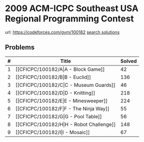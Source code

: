# 2009 ACM-ICPC Southeast USA Regional Programming Contest

url: https://codeforces.com/gym/100182
[search solutions](https://www.google.com/search?q=Solution+OR+題解+2009+ACM-ICPC+Southeast+USA+Regional+Programming+Contest)

## Problems

| # | Title | Solved |
| --- | --- | --- |
|1|[[CFICPC/100182/A\|A - Block Game]]|42|
|2|[[CFICPC/100182/B\|B - Euclid]]|136|
|3|[[CFICPC/100182/C\|C - Museum Guards]]|46|
|4|[[CFICPC/100182/D\|D - Knitting]]|218|
|5|[[CFICPC/100182/E\|E - Minesweeper]]|224|
|6|[[CFICPC/100182/F\|F - The Ninja Way]]|55|
|7|[[CFICPC/100182/G\|G - Pool Table]]|56|
|8|[[CFICPC/100182/H\|H - Robot Challenge]]|148|
|9|[[CFICPC/100182/I\|I - Mosaic]]|67|
